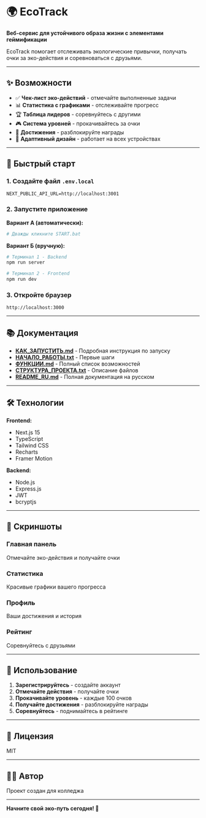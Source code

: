 # 🌍 EcoTrack

**Веб-сервис для устойчивого образа жизни с элементами геймификации**

EcoTrack помогает отслеживать экологические привычки, получать очки за эко-действия и соревноваться с друзьями.

---

## ✨ Возможности

- ✅ **Чек-лист эко-действий** - отмечайте выполненные задачи
- 📊 **Статистика с графиками** - отслеживайте прогресс
- 🏆 **Таблица лидеров** - соревнуйтесь с другими
- 🎮 **Система уровней** - прокачивайтесь за очки
- 🏅 **Достижения** - разблокируйте награды
- 📱 **Адаптивный дизайн** - работает на всех устройствах

---

## 🚀 Быстрый старт

### 1. Создайте файл `.env.local`

```env
NEXT_PUBLIC_API_URL=http://localhost:3001
```

### 2. Запустите приложение

**Вариант А (автоматически):**
```bash
# Дважды кликните START.bat
```

**Вариант Б (вручную):**
```bash
# Терминал 1 - Backend
npm run server

# Терминал 2 - Frontend
npm run dev
```

### 3. Откройте браузер

```
http://localhost:3000
```

---

## 📚 Документация

- **[КАК_ЗАПУСТИТЬ.md](КАК_ЗАПУСТИТЬ.md)** - Подробная инструкция по запуску
- **[НАЧАЛО_РАБОТЫ.txt](НАЧАЛО_РАБОТЫ.txt)** - Первые шаги
- **[ФУНКЦИИ.md](ФУНКЦИИ.md)** - Полный список возможностей
- **[СТРУКТУРА_ПРОЕКТА.txt](СТРУКТУРА_ПРОЕКТА.txt)** - Описание файлов
- **[README_RU.md](README_RU.md)** - Полная документация на русском

---

## 🛠️ Технологии

**Frontend:**
- Next.js 15
- TypeScript
- Tailwind CSS
- Recharts
- Framer Motion

**Backend:**
- Node.js
- Express.js
- JWT
- bcryptjs

---

## 📸 Скриншоты

### Главная панель
Отмечайте эко-действия и получайте очки

### Статистика
Красивые графики вашего прогресса

### Профиль
Ваши достижения и история

### Рейтинг
Соревнуйтесь с друзьями

---

## 🎯 Использование

1. **Зарегистрируйтесь** - создайте аккаунт
2. **Отмечайте действия** - получайте очки
3. **Прокачивайте уровень** - каждые 100 очков
4. **Получайте достижения** - разблокируйте награды
5. **Соревнуйтесь** - поднимайтесь в рейтинге

---

## 📄 Лицензия

MIT

---

## 👨‍💻 Автор

Проект создан для колледжа

---

**Начните свой эко-путь сегодня! 🌱**
